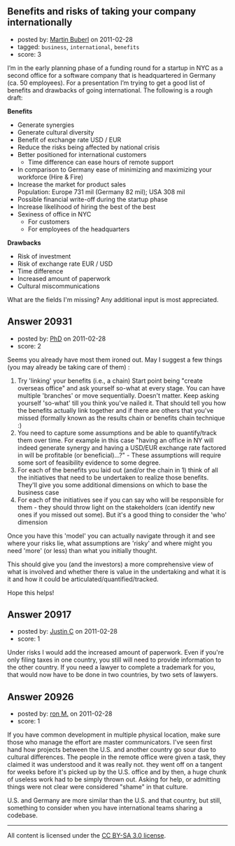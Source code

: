 ## Benefits and risks of taking your company internationally

- posted by: [Martin Buberl](https://stackexchange.com/users/-1/6554-martin-buberl) on 2011-02-28
- tagged: `business`, `international`, `benefits`
- score: 3

I’m in the early planning phase of a funding round for a startup in NYC as a second office for a software company that is headquartered in Germany (ca. 50 employees). For a presentation I’m trying to get a good list of benefits and drawbacks of going international. The following is a rough draft:

**Benefits**

 - Generate synergies
 - Generate cultural diversity
 - Benefit of exchange rate USD / EUR
 - Reduce the risks being affected by national crisis
 - Better positioned for international customers
   - Time difference can ease hours of remote support
 - In comparison to Germany ease of minimizing and maximizing your workforce (Hire & Fire)
 - Increase the market for product sales<br>
   Population: Europe 731 mil (Germany 82 mil); USA 308 mil
 - Possible financial write-off during the startup phase
 - Increase likelihood of hiring the best of the best
 - Sexiness of office in NYC
   - For customers
   - For employees of the headquarters

**Drawbacks**

 - Risk of investment
 - Risk of exchange rate EUR / USD
 - Time difference
 - Increased amount of paperwork
 - Cultural miscommunications

What are the fields I'm missing? Any additional input is most appreciated.


## Answer 20931

- posted by: [PhD](https://stackexchange.com/users/-1/8167-phd) on 2011-02-28
- score: 2

Seems you already have most them ironed out. May I suggest a few things (you may already be taking care of them) :

 1. Try 'linking' your benefits (i.e., a chain) Start point being "create overseas office" and ask yourself so-what at every stage. You can have multiple 'branches' or move sequentially. Doesn't matter. Keep asking yourself 'so-what' till you think you've nailed it. That should tell you how the benefits actually link together and if there are others that you've missed (formally known as the results chain or benefits chain technique :)
 2. You need to capture some assumptions and be able to quantify/track them over time. For example in this case "having an office in NY will indeed generate synergy and having a USD/EUR exchange rate factored in will be profitable (or beneficial)...?" - These assumptions will require some sort of feasibility evidence to some degree.
 3. For each of the benefits you laid out (and/or the chain in 1) think of all the initiatives that need to be undertaken to realize those benefits. They'll give you some additional dimensions on which to base the business case
 4. For each of the initiatives see if you can say who will be responsible for them - they should throw light on the stakeholders (can identify new ones if you missed out some). But it's a good thing to consider the 'who' dimension

Once you have this 'model' you can actually navigate through it and see where your risks lie, what assumptions are 'risky' and where might you need 'more' (or less) than what you initially thought.

This should give you (and the investors) a more comprehensive view of what is involved and whether there is value in the undertaking and what it is it and how it could be articulated/quantified/tracked.

Hope this helps!


## Answer 20917

- posted by: [Justin C](https://stackexchange.com/users/-1/6947-justin-c) on 2011-02-28
- score: 1

Under risks I would add the increased amount of paperwork. Even if you're only filing taxes in one country, you still will need to provide information to the other country. If you need a lawyer to complete a trademark for you, that would now have to be done in two countries, by two sets of lawyers.


## Answer 20926

- posted by: [ron M.](https://stackexchange.com/users/-1/2122-ron-m) on 2011-02-28
- score: 1

If you have common development in multiple physical location, make sure those who manage the effort are master communicators. I've seen first hand how projects between the U.S. and another country go sour due to cultural differences. The people in the remote office were given a task, they claimed it was understood and it was really not. they went off on a tangent for weeks before it's picked up by the U.S. office and by then, a huge chunk of useless work had to be simply thrown out. Asking for help, or admitting things were not clear were considered "shame" in that culture.

U.S. and Germany are more similar than the U.S. and that country, but still, something to consider when you have international teams sharing a codebase.



---

All content is licensed under the [CC BY-SA 3.0 license](https://creativecommons.org/licenses/by-sa/3.0/).
